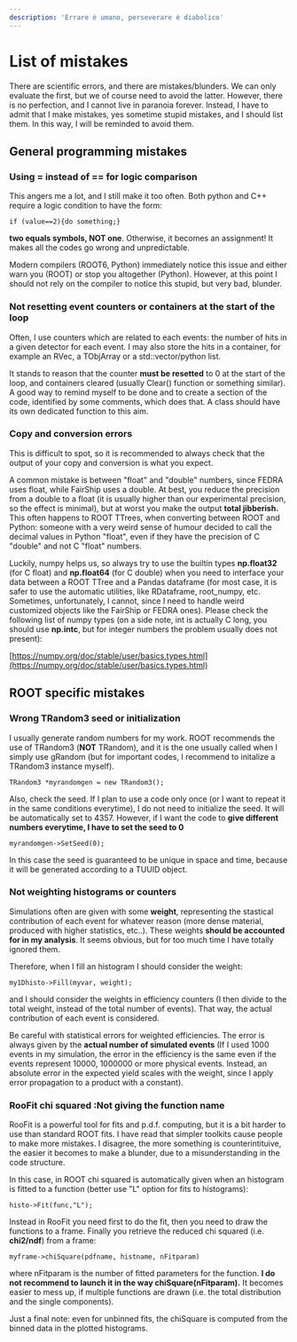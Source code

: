 ```yaml
---
description: 'Errare è umano, perseverare è diabolico'
---
```


# List of mistakes

There are scientific errors, and there are mistakes/blunders. We can only evaluate the first, but we of course need to avoid the latter. However, there is no perfection, and I cannot live in paranoia forever. Instead, I have to admit that I make mistakes, yes sometime stupid mistakes, and I should list them. In this way, I will be reminded to avoid them.

## General programming mistakes

### Using = instead of == for logic comparison

This angers me a lot, and I still make it too often. Both python and C++ require a logic condition to have the form:

```text
if (value==2){do something;}
```

**two equals symbols, NOT one**. Otherwise, it becomes an assignment! It makes all the codes go wrong and unpredictable.

Modern compilers \(ROOT6, Python\) immediately notice this issue and either warn you \(ROOT\) or stop you altogether \(Python\). However, at this point I should not rely on the compiler to notice this stupid, but very bad, blunder. 

### Not resetting event counters or containers at the start of the loop

Often, I use counters which are related to each events: the number of hits in a given detector for each event. I may also store the hits in a container, for example an RVec, a TObjArray or a std::vector/python list. 

It stands to reason that the counter **must be resetted** to 0 at the start of the loop, and containers cleared \(usually Clear\(\) function or something similar\). A good way to remind myself to be done and to create a section of the code, identified by some comments, which does that. A class should have its own dedicated function to this aim.

### Copy and conversion errors

This is difficult to spot, so it is recommended to always check that the output of your copy and conversion is what you expect. 

A common mistake is between "float" and "double" numbers, since FEDRA uses float, while FairShip uses a double. At best, you reduce the precision from a double to a float \(it is usually higher than our experimental precision, so the effect is minimal\), but at worst you make the output **total jibberish.** This often happens to ROOT TTrees, when converting between ROOT and Python: someone with a very weird sense of humour decided to call the decimal values in Python "float", even if they have the precision of C "double" and not C "float" numbers. 

Luckily, numpy helps us, so always try to use the builtin types **np.float32** \(for C float\) and **np.float64** \(for C double\) when you need to interface your data between a ROOT TTree and a Pandas dataframe \(for most case, it is safer to use the automatic utilities, like RDataframe, root\_numpy, etc. Sometimes, unfortunately, I cannot, since I need to handle weird customized objects like the FairShip or FEDRA ones\). Please check the  following list of numpy types \(on a side note, int is actually C long, you should use **np.intc**, but for integer numbers the problem usually does not present\):

[https://numpy.org/doc/stable/user/basics.types.html](https://numpy.org/doc/stable/user/basics.types.html)



## ROOT specific mistakes

### Wrong TRandom3 seed or initialization

I usually generate random numbers for my work. ROOT recommends the use of TRandom3 \(**NOT** TRandom\), and it is the one usually called when I simply use gRandom \(but for important codes, I recommend to initalize a TRandom3 instance myself\).

```text
TRandom3 *myrandomgen = new TRandom3();
```

Also, check the seed. If I plan to use a code only once \(or I want to repeat it in the same conditions everytime\), I do not need to initialize the seed. It will be automatically set to 4357. However, if I want the code to **give different numbers everytime, I have to set the seed to 0**

```text
myrandomgen->SetSeed(0);
```

In this case the seed is guaranteed to be unique in space and time, because it will be generated according to a TUUID object.

### Not weighting histograms or counters

Simulations often are given with some **weight**, representing the stastical contribution of each event for whatever reason \(more dense material, produced with higher statistics, etc..\). These weights **should be accounted for in my analysis**. It seems obvious, but for too much time I have totally ignored them.

Therefore, when I fill an histogram I should consider the weight:

```text
my1Dhisto->Fill(myvar, weight);
```

and I should consider the weights in efficiency counters \(I then divide to the total weight, instead of the total number of events\). That way, the actual contribution of each event is considered.

Be careful with statistical errors for weighted efficiencies. The error is always given by the **actual number of simulated events** \(If I used 1000 events in my simulation, the error in the efficiency is the same even if the events represent 10000, 1000000 or more physical events. Instead, an absolute error in the expected yield  scales with the weight, since I apply error propagation to a product with a constant\).

###  RooFit chi squared :Not giving the function name

RooFit is a powerful tool for fits and p.d.f. computing, but it is a bit harder to use than standard ROOT fits. I have read that simpler toolkits cause people to make more mistakes. I disagree, the more something is counterintituive, the easier it becomes to make a blunder, due to a misunderstanding in the code structure.

In this case, in ROOT chi squared is automatically given when an histogram is fitted to a function \(better use "L" option for fits to histograms\):

```text
histo->Fit(func,"L");
```

Instead in RooFit you need first to do the fit, then you need to draw the functions to a frame. Finally you retrieve the reduced chi squared  \(i.e. **chi2/ndf**\) from a frame:

```text
myframe->chiSquare(pdfname, histname, nFitparam)
```

where nFitparam is the number of fitted parameters for the function. **I do not recommend to launch it in the way chiSquare\(nFitparam\).** It becomes easier to mess up, if multiple functions are drawn \(i.e. the total distribution and the single components\).

Just a final note: even for unbinned fits, the chiSquare is computed from the binned data in the plotted histograms.

